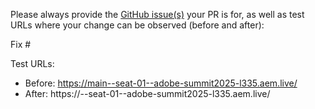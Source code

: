 Please always provide the [GitHub issue(s)](../issues) your PR is for, as well as test URLs where your change can be observed (before and after):

Fix #<gh-issue-id>

Test URLs:
- Before: https://main--seat-01--adobe-summit2025-l335.aem.live/
- After: https://<branch>--seat-01--adobe-summit2025-l335.aem.live/
